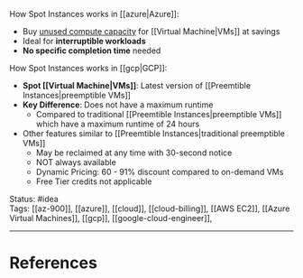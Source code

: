 How Spot Instances works in [[azure|Azure]]: 
- ﻿﻿Buy <u>unused compute capacity</u> for [[Virtual Machine|VMs]] at savings
- ﻿﻿Ideal for **interruptible workloads**
- ﻿﻿**No specific completion time** needed

How Spot Instances works in [[gcp|GCP]]: 
- **Spot [[Virtual Machine|VMs]]**: Latest version of [[Preemtible Instances|preemptible VMs]] 
- **Key Difference**: Does not have a maximum runtime  
	- Compared to traditional [[Preemtible Instances|preemptible VMs]] which have a maximum runtime of 24 hours
- Other features similar to [[Preemtible Instances|traditional preemptible VMs]] 
	- May be reclaimed at any time with 30-second notice  
	- NOT always available  
	- Dynamic Pricing: 60 - 91% discount compared to on-demand VMs
	- Free Tier credits not applicable

Status: #idea  
Tags: [[az-900]], [[azure]], [[cloud]], [[cloud-billing]], [[AWS EC2]], [[Azure Virtual Machines]], [[gcp]], [[google-cloud-engineer]],

---
# References